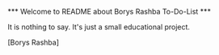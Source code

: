 *** Welcome to README about Borys Rashba To-Do-List ***

It is nothing to say. It's just a small educational project.

[Borys Rashba]

